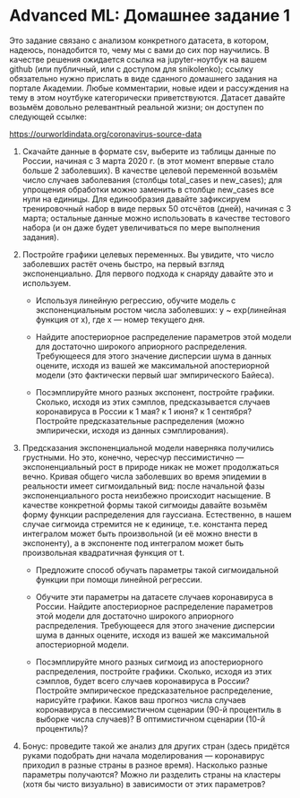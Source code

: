 # Advanced ML: Домашнее задание 1

Это задание связано с анализом конкретного датасета, в котором, надеюсь, понадобится то, чему мы с вами до сих пор научились. В качестве решения ожидается ссылка на jupyter-ноутбук на вашем github (или публичный, или с доступом для snikolenko); ссылку обязательно нужно прислать в виде сданного домашнего задания на портале Академии. Любые комментарии, новые идеи и рассуждения на тему в этом ноутбуке категорически приветствуются. Датасет давайте возьмём довольно релевантный реальной жизни; он доступен по следующей ссылке:

https://ourworldindata.org/coronavirus-source-data

1. Скачайте данные в формате csv, выберите из таблицы данные по России, начиная с 3 марта 2020 г. (в этот момент впервые стало больше 2 заболевших). В качестве целевой переменной возьмём число случаев заболевания (столбцы total_cases и new_cases); для упрощения обработки можно заменить в столбце new_cases все нули на единицы. Для единообразия давайте зафиксируем тренировочный набор в виде первых 50 отсчётов (дней), начиная с 3 марта; остальные данные можно использовать в качестве тестового набора (и он даже будет увеличиваться по мере выполнения задания).

2. Постройте графики целевых переменных. Вы увидите, что число заболевших растёт очень быстро, на первый взгляд экспоненциально. Для первого подхода к снаряду давайте это и используем.

   - Используя линейную регрессию, обучите модель с экспоненциальным ростом числа заболевших: y ~ exp(линейная функция от x), где x — номер текущего дня.

   - Найдите апостериорное распределение параметров этой модели для достаточно широкого априорного распределения. Требующееся для этого значение дисперсии шума в данных оцените, исходя из вашей же максимальной апостериорной модели (это фактически первый шаг эмпирического Байеса).

   - Посэмплируйте много разных экспонент, постройте графики. Сколько, исходя из этих сэмплов, предсказывается случаев коронавируса в России к 1 мая? к 1 июня? к 1 сентября? Постройте предсказательные распределения (можно эмпирически, исходя из данных сэмплирования).
 
3. Предсказания экспоненциальной модели наверняка получились грустными. Но это, конечно, чересчур пессимистично — экспоненциальный рост в природе никак не может продолжаться вечно. Кривая общего числа заболевших во время эпидемии в реальности имеет сигмоидальный вид: после начальной фазы экспоненциального роста неизбежно происходит насыщение. В качестве конкретной формы такой сигмоиды давайте возьмём форму функции распределения для гауссиана. Естественно, в нашем случае сигмоида стремится не к единице, т.е. константа перед интегралом может быть произвольной (и её можно внести в экспоненту), а в экспоненте под интегралом может быть произвольная квадратичная функция от t.

   - Предложите способ обучать параметры такой сигмоидальной функции при помощи линейной регрессии.
 
    - Обучите эти параметры на датасете случаев коронавируса в России. Найдите апостериорное распределение параметров этой модели для достаточно широкого априорного распределения. Требующееся для этого значение дисперсии шума в данных оцените, исходя из вашей же максимальной апостериорной модели.
 
    - Посэмплируйте много разных сигмоид из апостериорного распределения, постройте графики. Сколько, исходя из этих сэмплов, будет всего случаев коронавируса в России? Постройте эмпирическое предсказательное распределение, нарисуйте графики. Каков ваш прогноз числа случаев коронавируса в пессимистичном сценарии (90-й процентиль в выборке числа случаев)? В оптимистичном сценарии (10-й процентиль)?
 
4. Бонус: проведите такой же анализ для других стран (здесь придётся руками подобрать дни начала моделирования — коронавирус приходил в разные страны в разное время). Насколько разные параметры получаются? Можно ли разделить страны на кластеры (хотя бы чисто визуально) в зависимости от этих параметров?

